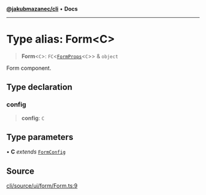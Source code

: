 [**@jakubmazanec/cli**](../README.md) • **Docs**

---

# Type alias: Form\<C\>

> **Form**\<`C`\>: `FC`\<[`FormProps`](FormProps.md)\<`C`\>\> & `object`

Form component.

## Type declaration

### config

> **config**: `C`

## Type parameters

• **C** _extends_ [`FormConfig`](FormConfig.md)

## Source

[cli/source/ui/form/Form.ts:9](https://github.com/jakubmazanec/tools/blob/ff982fbbc1a4d22edeaae8b283ad7d8de4b15bd8/packages/cli/source/ui/form/Form.ts#L9)
